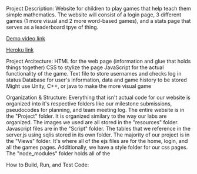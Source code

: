 Project Description:
Website for children to play games that help teach them simple mathematics. The website will consist of a login page, 3 different games (1 more visual and 2 more word-based games), and a stats page that serves as a leaderboard tpye of thing. 

[Demo video link](https://youtu.be/KfM-W0fvDYM)

[Heroku link](https://csmath.herokuapp.com/)

Project Arcitecture:
HTML for the web page (information and glue that holds things together)
CSS to stylize the page
JavaScript for the actual functionality of the game.
Text file to store usernames and checks log in status
Database for user's information, data and game history to be stored
Might use Unity, C++, or java to make the more visual game

Organization & Structure:
Everything that isn't actual code for our website is organized into it's respective folders like our milestone submissions, pseudocodes for planning, and team meeting log.
The entire website is in the "Project" folder.
It is organized similary to the way our labs are organized.
The images we used are all stored in the "resources" folder. 
Javascript files are in the "Script" folder.
The tables that we reference in the server.js using sqlis stored in its own folder.
The majority of our project is in the "Views" folder.
It's where all of the ejs files are for the home, login, and all the games pages.
Additionally, we have a style folder for our css pages.
The "node_modules" folder holds all of the 

How to Build, Run, and Test Code:



